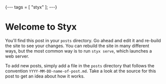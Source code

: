 {---
  tags = [ "styx" ];
---}

# Welcome to Styx

You'll find this post in your `posts` directory. Go ahead and edit it and re-build the site to see your changes. You can rebuild the site in many different ways, but the most common way is to run `styx serve`, which launches a web server.

To add new posts, simply add a file in the `posts` directory that follows the convention `YYYY-MM-DD-name-of-post.md`. Take a look at the source for this post to get an idea about how it works.
